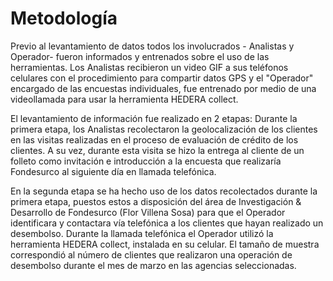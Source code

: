 # Metodología

Previo al levantamiento de datos todos los involucrados - Analistas y Operador- fueron informados y entrenados sobre el uso de las herramientas. 
Los Analistas recibieron un video GIF a sus teléfonos celulares con el procedimiento para compartir datos GPS y el &quot;Operador&quot; encargado de las encuestas individuales, fue entrenado por medio de una videollamada para usar la herramienta HEDERA collect.

El levantamiento de información fue realizado en 2 etapas:
Durante la primera etapa, los Analistas recolectaron la geolocalización de los clientes en las visitas realizadas en el proceso de evaluación de crédito de los clientes. A su vez, durante esta visita se hizo la entrega al cliente de un folleto como invitación e introducción a la encuesta que realizaría Fondesurco al siguiente día en llamada telefónica.

En la segunda etapa se ha hecho uso de los datos recolectados durante la primera etapa, puestos estos a disposición del área de Investigación & Desarrollo de Fondesurco (Flor Villena Sosa) para que el Operador identificara y contactara vía telefónica a los clientes que hayan realizado un desembolso. Durante la llamada telefónica el Operador utilizó la herramienta HEDERA collect, instalada en su celular. El tamaño de muestra correspondió al número de clientes que realizaron una operación de desembolso durante el mes de marzo en las agencias seleccionadas.